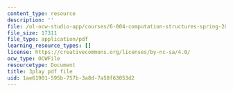 ```yaml
---
content_type: resource
description: ''
file: /ol-ocw-studio-app/courses/6-004-computation-structures-spring-2017/1ae61901595b757b3a8d7a58f63053d2_CLiy3m2Jt-M.pdf
file_size: 17311
file_type: application/pdf
learning_resource_types: []
license: https://creativecommons.org/licenses/by-nc-sa/4.0/
ocw_type: OCWFile
resourcetype: Document
title: 3play pdf file
uid: 1ae61901-595b-757b-3a8d-7a58f63053d2
---
```


